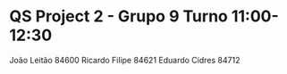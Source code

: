 # QS Project 2 - Grupo 9 Turno 11:00-12:30
João Leitão 84600
Ricardo Filipe 84621
Eduardo Cidres 84712
